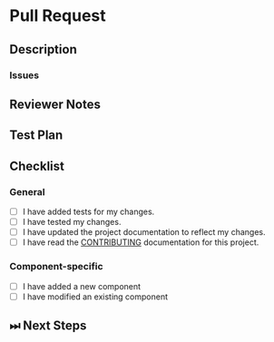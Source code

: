 <!---
Thanks for filing a pull request! Before you submit, please read the following:

Search open/closed issues before submitting. Someone may have pushed the same thing before!

Provide a summary of your changes in the title field above.
-->

# Pull Request

## Description
<!---
Provide some background and a description of your work.
What problem does this change solve?
Is this a breaking change, chore, fix, feature, etc?
-->

### Issues
<!---
* List and link relevant issues here.
-->

## Reviewer Notes
<!---
Provide some notes for reviewers to help them provide targeted feedback and testing.

Do you recommend a smoke test for this PR? What steps should be followed?
Are there particular areas of the code the reviewer should focus on?
-->

## Test Plan
<!---
Please provide a summary of the tests affected by this work and any unique strategies employed in testing the features/fixes.
-->

## Checklist

### General
<!--- Review the list and put an x in the boxes that apply. -->

- [ ] I have added tests for my changes.
- [ ] I have tested my changes.
- [ ] I have updated the project documentation to reflect my changes.
- [ ] I have read the [CONTRIBUTING](https://github.com/adaptive-web/adaptive-web-components/blob/master/CONTRIBUTING.md) documentation for this project.

### Component-specific
<!--- Review the list and put an x in the boxes that apply. -->
<!--- Remove this section if not applicable. -->

- [ ] I have added a new component
- [ ] I have modified an existing component

## ⏭ Next Steps
<!---
If there is relevant follow-up work to this PR, please list any existing issues or provide brief descriptions of what you would like to do next.
-->